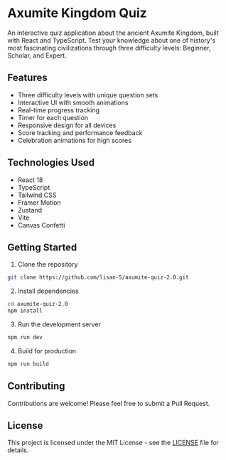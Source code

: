 # Axumite Kingdom Quiz

An interactive quiz application about the ancient Axumite Kingdom, built with React and TypeScript. Test your knowledge about one of history's most fascinating civilizations through three difficulty levels: Beginner, Scholar, and Expert.

## Features

- Three difficulty levels with unique question sets
- Interactive UI with smooth animations
- Real-time progress tracking
- Timer for each question
- Responsive design for all devices
- Score tracking and performance feedback
- Celebration animations for high scores

## Technologies Used

- React 18
- TypeScript
- Tailwind CSS
- Framer Motion
- Zustand
- Vite
- Canvas Confetti

## Getting Started

1. Clone the repository
```bash
git clone https://github.com/lisan-5/axumite-quiz-2.0.git
```

2. Install dependencies
```bash
cd axumite-quiz-2.0
npm install
```

3. Run the development server
```bash
npm run dev
```

4. Build for production
```bash
npm run build
```
## Contributing

Contributions are welcome! Please feel free to submit a Pull Request.

## License

This project is licensed under the MIT License - see the [LICENSE](LICENSE) file for details.

